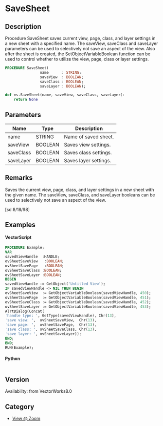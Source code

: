# SaveSheet

## Description
Procedure SaveSheet saves current view, page, class, and layer settings in a new sheet with a specified name.   The saveView, saveClass and saveLayer parameters can be used to selectively not save an aspect of the view.  Also after the sheet is created, the SetObjectVariableBoolean function can be used to control whether to utilize the view, page, class or layer settings.

```pascal
PROCEDURE SaveSheet(
				name      : STRING;
				saveView  : BOOLEAN;
				saveClass : BOOLEAN;
				saveLayer : BOOLEAN);
```

```python
def vs.SaveSheet(name, saveView, saveClass, saveLayer):
    return None
```

## Parameters
|Name|Type|Description|
|---|---|---|
|name|STRING|Name of saved sheet.|
|saveView|BOOLEAN|Saves view settings.|
|saveClass|BOOLEAN|Saves class settings.|
|saveLayer|BOOLEAN|Saves layer settings.|

## Remarks
Saves the current view,  page, class, and layer settings in a new sheet with the given name. The saveView, saveClass, and saveLayer booleans can be used to selectively not save an aspect of the view.

[sd 8/18/98]

## Examples
#### VectorScript ####
```pascal
PROCEDURE Example;
VAR
savedViewHandle  :HANDLE;
ovSheetSaveView	  :BOOLEAN;
ovSheetSavePage	  :BOOLEAN;
ovSheetSaveClass :BOOLEAN;
ovSheetSaveLayer :BOOLEAN;
BEGIN
savedViewHandle := GetObject('Untitled View');
IF savedViewHandle <> NIL THEN BEGIN
ovSheetSaveView  := GetObjectVariableBoolean(savedViewHandle, 450);
ovSheetSavePage  := GetObjectVariableBoolean(savedViewHandle, 451);
ovSheetSaveClass := GetObjectVariableBoolean(savedViewHandle, 452);
ovSheetSaveLayer := GetObjectVariableBoolean(savedViewHandle, 453);
AlrtDialog(Concat(
'handle type: ', GetType(savedViewHandle), Chr(13),
'save view: ',  ovSheetSaveView,  Chr(13),
'save page: ',  ovSheetSavePage,  Chr(13),
'save class: ', ovSheetSaveClass, Chr(13),
'save layer: ', ovSheetSaveLayer));
END;
END;
RUN(Example);
```
#### Python ####
```python

```

## Version
Availability: from VectorWorks8.0

## Category
* [View @ Zoom](../Categories/View%20-%20Zoom.md)
